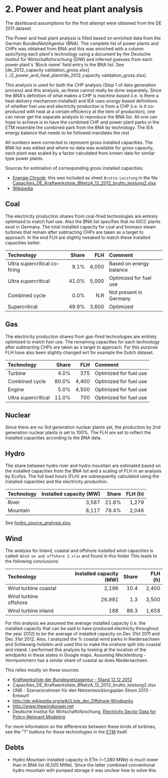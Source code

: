 # 2. Power and heat plant analysis

The dashboard assumptions for the first attempt were obtained from the DE 2011 dataset.

The Power and heat plant analysis is filled based on enriched data from the German BundesNetzAgentur (BNA). The complete list of power plants and CHPs was obtained from BNA and this was enriched with a column specifying each plant's technology using a document by the Deutsche Institut für Wirtschaftsforschung (DIW) and inferred guesses from each power plant's 'Block name' field entry in the BNA list.
See [de_2012_capacity validation_gross.xlsx](../2_power_and_heat_plant/de_2012_capacity validation_gross.xlsx).

This analysis is used for both the CHP analysis (Step 1 of data generation process) and this analysis, as these cannot really be done separately. Since the BNA's definition of what makes a CHP is *machine based* (i.e. is there a heat delivery mechanism installed) and IEA uses *energy based* definitions of whether fuel use and electricity production is from a CHP (i.e. is it co-produced with heat at a certain efficiency at the tiem of production), one can never get the separate analysis to reproduce the BNA list. All one can hope to achieve is to have the combined CHP and power plant parks in the ETM resemble the combined park from the BNA by technology. The IEA energy balance that needs to be followed mandates the rest.

All numbers were corrected to represent gross installed capacities. The BNA list was edited and where no data was available for gross capacity, each plant was scaled by a factor calculated from known data for similar type power plants.

Sources for estimation of corresponding gross installed capacities:

- [Energie Chronik](http://www.udo-leuschner.de/energie-chronik/080407d2.htm): this was included as sheet `Brutto-Leistung` in the file [Capacities_DE_Kraftwerksliste_BNetzA_12_2012_brutto_leistung2.xlsx](../2_power_and_heat_plant/Capacities_DE_Kraftwerksliste_BNetzA_12_2012_brutto_leistung2.xlsx)
- [Wikipedia](http://de.wikipedia.org/wiki/Eigenbedarf_(Kraftwerk) )


## Coal 
The electricity production shares from coal-fired technologies are entirely optimized to match fuel use. Also the BNA list specifies that no IGCC plants exist in Germany. The total installed capacity for coal and biomass steam turbines that remain after subtracting CHPs are taken as a target to approach. In the end FLH are slightly tweaked to match these installed capacities better.

| Technology                    | Share | FLH | Comment                 |
| :---------------------------- | ----: |---:| :---------------------- |
| Ultra supercritical co-firing |  9.1% |  4,050 | Based on energy balance |
| Ultra supercritical           | 41.0% |  5,000 | Optimized for fuel use  |
| Combined cycle                |  0.0% |   N.R | Not present in Germany  |
| Supercritical                 | 49.9% |  3,600 | Optimized               |


## Gas

The electricity production shares from gas-fired technologies are entirely optimized to match fuel use. The remaining capacities for each technology after subtracting CHPs are taken as a target to approach. For this purpose FLH have also been slightly changed wrt for example the Dutch dataset. 

| Technology | Share | FLH | Comment| 
| :--------- |------:| ---:|:-------|
| Turbine               |  4.0% |   375 | Optimized for fuel use  |
| Combined cycle        | 80.0% |  4,400 | Optimized for fuel use  |
| Engine                |  5.0% |  4,500 | Optimized for fuel use  |
| Ultra supercritical   | 11.0% |   700 | Optimized for fuel use  |


## Nuclear

Since there are no 3rd generation nuclear plants yet, the production by 2nd generation nuclear plants is set to 100%. The FLH are set to reflect the installed capacities according to the BNA data.


## Hydro

The share between hydro river and hydro mountain are estimated based on the installed capacities from the BNA list and a scaling of FLH in an analysis by Ecofys. The full load hours (FLH) are subsequently calculated using the installed capacities and the electricity production. 

| Technology | Installed capacity (MW) | Share | FLH (h) |
| :--------- | ----------------------: | ----: | ------: |
| River      |                   3,587 | 21.6% | 1,279 |
| Mountain   |                   8,117 | 78.4% | 2,046 |

See [hydro_source_analysis.xlsx](../../../eu/2012/2_power_and_heat_plant/hydro_source_analysis.xlsx).


## Wind

The analysis for Inland, coastal and offshore installed wind capacities is called: `Wind on and offshore I.xlsx` 
and found in this folder
This leads to the following conclusions:

| Technology | Installed capacity (MW) | Share| FLH (h)|
| :--------- | ----------------------: | ----:| ------:|
| Wind turbine coastal |         2,196 | 10.4 |   2,400|
| Wind turbine offshore  |        26.981 |  1.3 |   3,500|
| Wind turbine inland  |          188  | 88.3 |   1,658|

For this analysis we assumed the average installed capacity (i.e. the installed capacity that can be said to have produced electricity throughout the year 2012) to be the average of installed capacity on Dec 31st 2011 and Dec 31st 2012. 
Also, I analyzed the % coastal wind parks in Niedersachsen and Schleswig-holstein and used this to make the onshore split into coastal and inland. I performed this analysis by looking at the location of the windparks in these states in Google maps. Assuming Mecklenburg -Vormpommern has a similar share of coastal as does Niedersachsen.

This relies mostly on these sources:

- [ Kraftwerksliste der Bundesnetzagentur - Stand 12.12.2012](http://www.docstoc.com/docs/147959531/Kraftwerksliste-der-Bundesnetzagentur---Stand-12122012)
- Capacities_DE_Kraftwerksliste_BNetzA_12_2012_brutto_leistung2.xlsx
- ÜNB - Szenariorahmen für den Netzentwicklungsplan Strom 2013 - Entwurf 
- http://de.wikipedia.org/wiki/Liste_der_Offshore-Windparks
- http://www.thewindpower.net
- Deutsche Institut für Wirtschaftsforschung, [Electricity Sector Data for Policy-Relevant Modeling](https://www.google.nl/url?sa=t&rct=j&q=&esrc=s&source=web&cd=1&cad=rja&uact=8&ved=0CCAQFjAA&url=http%3A%2F%2Fwww.diw.de%2Fdocuments%2Fpublikationen%2F73%2Fdiw_01.c.440963.de%2Fdiw_datadoc_2014-072.pdf&ei=fjzSU7OsGcmGOPeYgMgO&usg=AFQjCNGG2MpMl64AngyrCAS8kAvJ7HBGdg&bvm=bv.71667212,d.ZWU)

For more information on the differences between these kinds of turbines, see the "?" buttons for these technologies in the [ETM](http://pro.et-model.com/scenario/supply/electricity_renewable/wind-turbines) itself.

## Debts

- Hydro Mountain installed capacity in ETm (~1,380 MWe) is much lower than in BNA list (6,505 MWe). Since the latter combined conventional hydro mountain with pumped storage it was unclear how to solve this.
